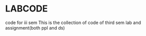 LABCODE
=======

code for iii sem
This is the collection of code of third sem lab and assignment(both ppl and ds)

